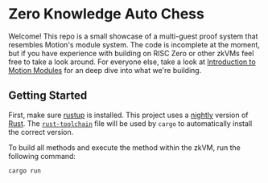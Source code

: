 # Zero Knowledge Auto Chess

Welcome! This repo is a small showcase of a multi-guest proof system that resembles Motion's module system. The code is incomplete at the moment, but if you have experience with building on RISC Zero or other zkVMs feel free to take a look around. For everyone else, take a look at [Introduction to Motion Modules](https://motionzk.gitbook.io/docs/motion-modules/introduction-to-motion-modules) for an deep dive into what we're building.

## Getting Started

First, make sure [rustup](https://rustup.rs) is installed. This project uses a [nightly](https://doc.rust-lang.org/book/appendix-07-nightly-rust.html) version of [Rust](https://doc.rust-lang.org/book/ch01-01-installation.html). The [`rust-toolchain`](rust-toolchain) file will be used by `cargo` to automatically install the correct version.

To build all methods and execute the method within the zkVM, run the following command:

```
cargo run
```
